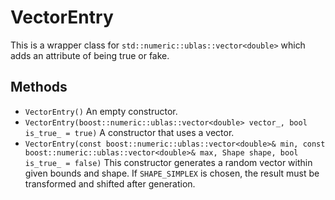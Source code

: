 # VectorEntry

This is a wrapper class for ```std::numeric::ublas::vector<double>``` which adds an attribute of being true or fake.

## Methods

* ```VectorEntry()``` An empty constructor.
* ```VectorEntry(boost::numeric::ublas::vector<double> vector_, bool is_true_ = true)``` A constructor that uses a vector.
* ```VectorEntry(const boost::numeric::ublas::vector<double>& min, const boost::numeric::ublas::vector<double>& max, Shape shape, bool is_true_ = false)``` This constructor generates a random vector within given bounds and shape. If ```SHAPE_SIMPLEX``` is chosen, the result must be transformed and shifted after generation.
